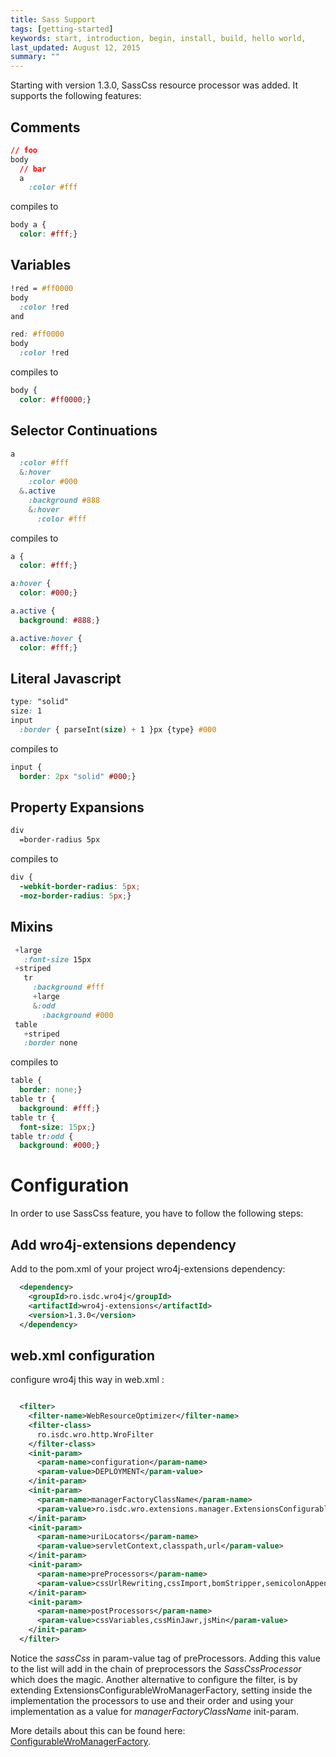 ```yaml
---
title: Sass Support
tags: [getting-started]
keywords: start, introduction, begin, install, build, hello world,
last_updated: August 12, 2015
summary: ""
---
```


Starting with version 1.3.0, SassCss resource processor was added. 
It supports the following features:

## Comments
```css
// foo
body
  // bar
  a
    :color #fff
```

compiles to

```css
body a {
  color: #fff;}
```
		
## Variables
```css
!red = #ff0000
body
  :color !red
and

red: #ff0000
body
  :color !red
```

compiles to

```css
body {
  color: #ff0000;}
```
## Selector Continuations
```css
a
  :color #fff
  &:hover
    :color #000
  &.active
    :background #888
    &:hover
      :color #fff
```

compiles to

```css
a {
  color: #fff;}

a:hover {
  color: #000;}

a.active {
  background: #888;}

a.active:hover {
  color: #fff;}
```

## Literal Javascript 
```css
type: "solid"
size: 1
input
  :border { parseInt(size) + 1 }px {type} #000
```

compiles to

```css
input {
  border: 2px "solid" #000;}
```

## Property Expansions 
```css
div
  =border-radius 5px
```

compiles to

```css
div {
  -webkit-border-radius: 5px;
  -moz-border-radius: 5px;}
```

## Mixins 
```css
 +large
   :font-size 15px
 +striped
   tr
     :background #fff
     +large
     &:odd
       :background #000
 table
   +striped
   :border none
```

compiles to

```css
table {
  border: none;}
table tr {
  background: #fff;}
table tr {
  font-size: 15px;}
table tr:odd {
  background: #000;}
```

# Configuration
In order to use SassCss feature, you have to follow the following steps:

## Add wro4j-extensions dependency
Add to the pom.xml of your project wro4j-extensions dependency:
```xml
  <dependency>
    <groupId>ro.isdc.wro4j</groupId>
    <artifactId>wro4j-extensions</artifactId>
    <version>1.3.0</version>
  </dependency>
```

## web.xml configuration
 configure wro4j this way in web.xml :

```xml

  <filter>
    <filter-name>WebResourceOptimizer</filter-name>
    <filter-class>
      ro.isdc.wro.http.WroFilter
    </filter-class>
    <init-param>
      <param-name>configuration</param-name>
      <param-value>DEPLOYMENT</param-value>
    </init-param>
    <init-param>
      <param-name>managerFactoryClassName</param-name>
      <param-value>ro.isdc.wro.extensions.manager.ExtensionsConfigurableWroManagerFactory</param-value>
    </init-param>
    <init-param>
      <param-name>uriLocators</param-name>
      <param-value>servletContext,classpath,url</param-value>
    </init-param>
    <init-param>
      <param-name>preProcessors</param-name>
      <param-value>cssUrlRewriting,cssImport,bomStripper,semicolonAppender,sassCss</param-value>
    </init-param>
    <init-param>
      <param-name>postProcessors</param-name>
      <param-value>cssVariables,cssMinJawr,jsMin</param-value>
    </init-param>
  </filter>
```

Notice the *sassCss* in param-value tag of preProcessors. Adding this value to the list will add in the chain of preprocessors the *SassCssProcessor* which does the magic.
Another alternative to configure the filter, is by extending ExtensionsConfigurableWroManagerFactory, setting inside the implementation the processors to use and their order and using your implementation as a value for *managerFactoryClassName* init-param.

More details about this can be found here: [ConfigurableWroManagerFactory](ConfigurableWroManagerFactory).